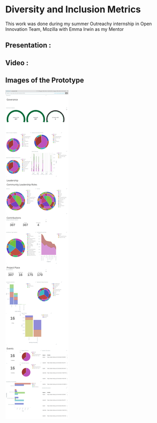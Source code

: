 # Diversity and Inclusion Metrics

This work was done during my summer Outreachy internship in Open Innovation Team, Mozilla with Emma Irwin as my Mentor


## Presentation :

## Video :

## Images of the Prototype
<img src ="https://github.com/akshitac8/diversity_metrics_prototype/blob/master/Prototype-Images/Dashboard.png"></img>
